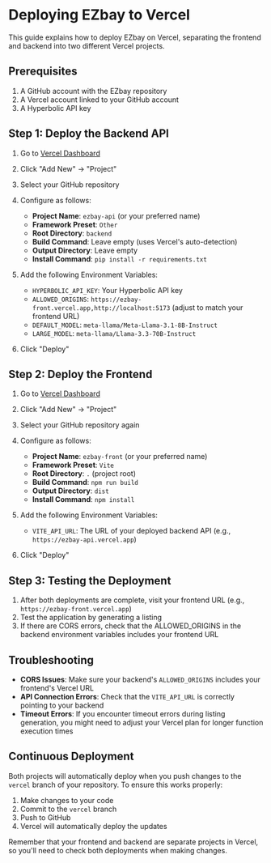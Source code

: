 # Deploying EZbay to Vercel

This guide explains how to deploy EZbay on Vercel, separating the frontend and backend into two different Vercel projects.

## Prerequisites

1. A GitHub account with the EZbay repository
2. A Vercel account linked to your GitHub account
3. A Hyperbolic API key

## Step 1: Deploy the Backend API

1. Go to [Vercel Dashboard](https://vercel.com/dashboard)
2. Click "Add New" → "Project"
3. Select your GitHub repository
4. Configure as follows:
   - **Project Name**: `ezbay-api` (or your preferred name)
   - **Framework Preset**: `Other`
   - **Root Directory**: `backend`
   - **Build Command**: Leave empty (uses Vercel's auto-detection)
   - **Output Directory**: Leave empty
   - **Install Command**: `pip install -r requirements.txt`

5. Add the following Environment Variables:
   - `HYPERBOLIC_API_KEY`: Your Hyperbolic API key
   - `ALLOWED_ORIGINS`: `https://ezbay-front.vercel.app,http://localhost:5173` (adjust to match your frontend URL)
   - `DEFAULT_MODEL`: `meta-llama/Meta-Llama-3.1-8B-Instruct`
   - `LARGE_MODEL`: `meta-llama/Llama-3.3-70B-Instruct`

6. Click "Deploy"

## Step 2: Deploy the Frontend

1. Go to [Vercel Dashboard](https://vercel.com/dashboard)
2. Click "Add New" → "Project"
3. Select your GitHub repository again
4. Configure as follows:
   - **Project Name**: `ezbay-front` (or your preferred name)
   - **Framework Preset**: `Vite`
   - **Root Directory**: `.` (project root)
   - **Build Command**: `npm run build`
   - **Output Directory**: `dist`
   - **Install Command**: `npm install`

5. Add the following Environment Variables:
   - `VITE_API_URL`: The URL of your deployed backend API (e.g., `https://ezbay-api.vercel.app`)

6. Click "Deploy"

## Step 3: Testing the Deployment

1. After both deployments are complete, visit your frontend URL (e.g., `https://ezbay-front.vercel.app`)
2. Test the application by generating a listing
3. If there are CORS errors, check that the ALLOWED_ORIGINS in the backend environment variables includes your frontend URL

## Troubleshooting

- **CORS Issues**: Make sure your backend's `ALLOWED_ORIGINS` includes your frontend's Vercel URL
- **API Connection Errors**: Check that the `VITE_API_URL` is correctly pointing to your backend
- **Timeout Errors**: If you encounter timeout errors during listing generation, you might need to adjust your Vercel plan for longer function execution times

## Continuous Deployment

Both projects will automatically deploy when you push changes to the `vercel` branch of your repository. To ensure this works properly:

1. Make changes to your code
2. Commit to the `vercel` branch
3. Push to GitHub
4. Vercel will automatically deploy the updates

Remember that your frontend and backend are separate projects in Vercel, so you'll need to check both deployments when making changes. 